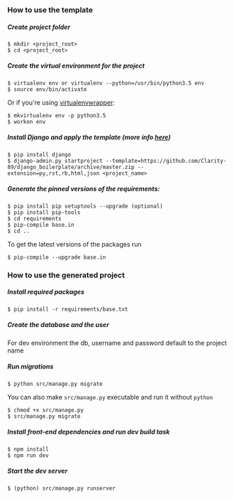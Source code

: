 ### How to use the template

##### Create project folder
```
$ mkdir <project_root>
$ cd <project_root> 
``` 

##### Create the virtual environment for the project
```
$ virtualenv env or virtualenv --python=/usr/bin/python3.5 env
$ source env/bin/activate
```

Or if you're using [virtualenvwrapper](https://virtualenvwrapper.readthedocs.io/en/latest/install.html):
```
$ mkvirtualenv env -p python3.5
$ workon env
```

##### Install Django and apply the template (more info [here](https://www.maykinmedia.nl/blog/2013/jun/6/customizing-django-startproject-templates/))
```
$ pip install django
$ django-admin.py startproject --template=https://github.com/Clarity-89/django_boilerplate/archive/master.zip --extension=py,rst,rb,html,json <project_name>
```

##### Generate the pinned versions of the requirements:
```
$ pip install pip setuptools --upgrade (optional)
$ pip install pip-tools
$ cd requirements
$ pip-compile base.in
$ cd ..
```

To get the latest versions of the packages run
```
$ pip-compile --upgrade base.in
```

### How to use the generated project

##### Install required packages
```
$ pip install -r requirements/base.txt
```

##### Create the database and the user
For dev environment the db, username and password default to the project name

##### Run migrations
```
$ python src/manage.py migrate
``` 
You can also make `src/manage.py` executable and run it without `python`
```
$ chmod +x src/manage.py
$ src/manage.py migrate
``` 

##### Install front-end dependencies and run dev build task
```
$ npm install
$ npm run dev
```

##### Start the dev server
```
$ (python) src/manage.py runserver 
```